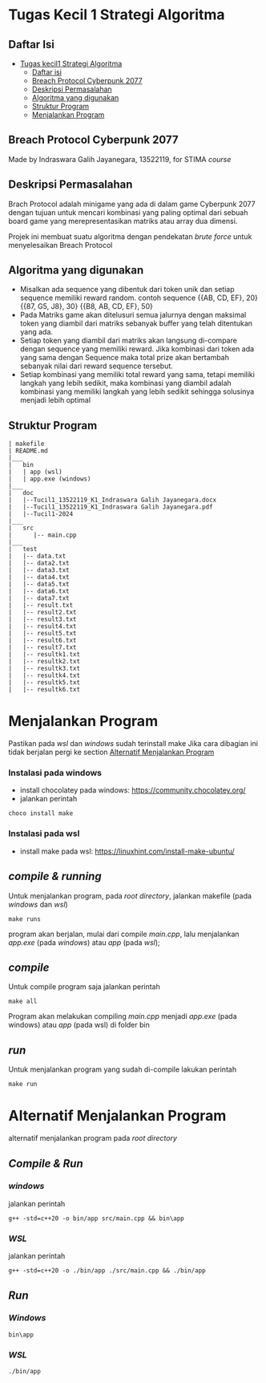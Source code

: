 # Tugas Kecil 1 Strategi Algoritma 

## Daftar Isi 
- [Tugas kecil1 Strategi Algoritma](#tugas-kecil1-straregi-algoritma)
    - [Daftar isi](#daftar-isi)
    - [Breach Protocol Cyberpunk 2077](#breach-protocol-cyberpunk-2077)
    - [Deskripsi Permasalahan](#deskripsi-permasalahan)
    - [Algoritma yang digunakan](#algoritma-yang-digunakan)
    - [Struktur Program](#struktur-program)
    - [Menjalankan Program](#menjalankan-program)

## Breach Protocol Cyberpunk 2077
Made by Indraswara Galih Jayanegara, 13522119, for STIMA *course*

## Deskripsi Permasalahan 
Brach Protocol adalah minigame yang ada di dalam game Cyberpunk 2077 dengan tujuan untuk mencari kombinasi yang paling optimal dari sebuah board game yang merepresentasikan matriks atau array dua dimensi.  

Projek ini membuat suatu algoritma dengan pendekatan *brute force* untuk menyelesaikan Breach Protocol

## Algoritma yang digunakan

- Misalkan ada sequence yang dibentuk dari token unik dan setiap sequence memiliki reward random. 
contoh sequence 
{{AB, CD, EF}, 20}
{{87, G5, J8}, 30} 
{{B8, AB, CD, EF}, 50}
- Pada Matriks game akan ditelusuri semua jalurnya dengan maksimal token yang diambil dari matriks sebanyak buffer yang telah ditentukan yang ada.
- Setiap token yang diambil dari matriks akan langsung di-compare dengan sequence yang memiliki reward. Jika kombinasi dari token ada yang sama dengan Sequence maka total prize akan bertambah sebanyak nilai dari reward sequence tersebut. 
- Setiap kombinasi yang memiliki total reward yang sama, tetapi memiliki langkah yang lebih sedikit, maka kombinasi yang diambil adalah kombinasi yang memiliki langkah yang lebih sedikit sehingga solusinya menjadi lebih optimal

## Struktur Program 

```
| makefile
| README.md
|___
|   bin
|   | app (wsl)
|   | app.exe (windows)
|___
|   doc
|   |--Tucil1_13522119_K1_Indraswara Galih Jayanegara.docx
|   |--Tucil1_13522119_K1_Indraswara Galih Jayanegara.pdf
|   |--Tucil1-2024
|___
|   src
|      |-- main.cpp
|___
|   test
|   |-- data.txt
|   |-- data2.txt
|   |-- data3.txt
|   |-- data4.txt
|   |-- data5.txt
|   |-- data6.txt
|   |-- data7.txt
|   |-- result.txt
|   |-- result2.txt
|   |-- result3.txt
|   |-- result4.txt
|   |-- result5.txt
|   |-- result6.txt
|   |-- result7.txt
|   |-- resultk1.txt
|   |-- resultk2.txt
|   |-- resultk3.txt
|   |-- resultk4.txt
|   |-- resultk5.txt
|   |-- resultk6.txt

```


# Menjalankan Program 
Pastikan pada *wsl* dan *windows* sudah terinstall make
Jika cara dibagian ini tidak berjalan pergi ke section
[Alternatif Menjalankan Program](#alternatif-menjalankan-program)
### Instalasi pada windows 
- install chocolatey pada windows: https://community.chocolatey.org/
- jalankan perintah 
```
choco install make 
```
### Instalasi pada wsl 
- install make pada wsl: https://linuxhint.com/install-make-ubuntu/

## *compile & running*
Untuk menjalankan program, pada *root directory*, jalankan makefile (pada *windows* dan *wsl*)
```
make runs
```
program akan berjalan, mulai dari compile *main.cpp*, lalu menjalankan *app.exe* (pada *windows*) atau *app* (pada *wsl*);


## *compile* 
Untuk compile program saja jalankan perintah 
```
make all
```
Program akan melakukan compiling *main.cpp* menjadi *app.exe* (pada windows) atau *app* (pada wsl) di folder bin

## *run*
Untuk menjalankan program yang sudah di-compile lakukan perintah 
```
make run
```

# Alternatif Menjalankan Program
alternatif menjalankan program pada *root directory*

## *Compile & Run*

### *windows*
jalankan perintah 
```
g++ -std=c++20 -o bin/app src/main.cpp && bin\app
```

### *WSL*
jalankan perintah 
```
g++ -std=c++20 -o ./bin/app ./src/main.cpp && ./bin/app
```

## *Run*
### *Windows*
```
bin\app
```
### *WSL*
```
./bin/app
```
